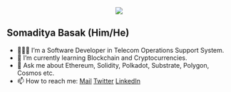<p align="center"><img src="https://i.imgur.com/A6bWGFl.gif"/></p>

## Somaditya Basak (Him/He)
- 👨🏻‍💻 I’m a Software Developer in Telecom Operations Support System.
- 🌱 I’m currently learning Blockchain and Cryptocurrencies.
- 💬 Ask me about Ethereum, Solidity, Polkadot, Substrate, Polygon, Cosmos etc.
- 📫 How to reach me: [Mail](mailto:somaditya@outlook.com) [Twitter](https://twitter.com/binary_hash) [LinkedIn](https://www.linkedin.com/in/somadityabasak/)

<!--
**somaditya/somaditya** is a ✨ _special_ ✨ repository because its `README.md` (this file) appears on your GitHub profile.

Here are some ideas to get you started:

- 🔭 I’m currently working on ...
- 🌱 I’m currently learning ...
- 👯 I’m looking to collaborate on ...
- 🤔 I’m looking for help with ...
- 💬 Ask me about ...
- 📫 How to reach me: ...
- 😄 Pronouns: ...
- ⚡ Fun fact: ...
-->
